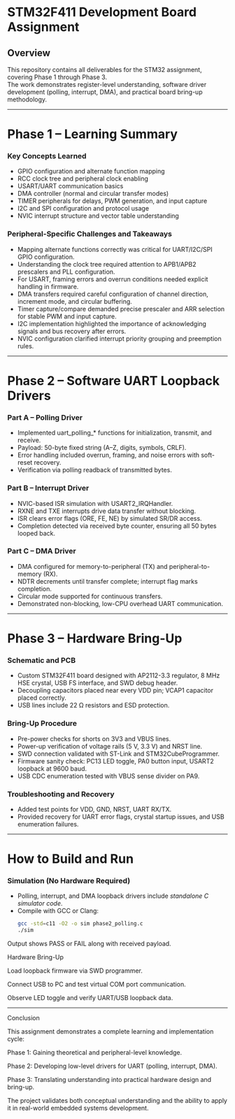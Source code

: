 # STM32F411 Development Board Assignment

## Overview
This repository contains all deliverables for the STM32 assignment, covering Phase 1 through Phase 3.  
The work demonstrates register-level understanding, software driver development (polling, interrupt, DMA), and practical board bring-up methodology.

---

# Phase 1 – Learning Summary
### Key Concepts Learned
- GPIO configuration and alternate function mapping  
- RCC clock tree and peripheral clock enabling  
- USART/UART communication basics  
- DMA controller (normal and circular transfer modes)  
- TIMER peripherals for delays, PWM generation, and input capture  
- I2C and SPI configuration and protocol usage  
- NVIC interrupt structure and vector table understanding  

### Peripheral-Specific Challenges and Takeaways
- Mapping alternate functions correctly was critical for UART/I2C/SPI GPIO configuration.  
- Understanding the clock tree required attention to APB1/APB2 prescalers and PLL configuration.  
- For USART, framing errors and overrun conditions needed explicit handling in firmware.  
- DMA transfers required careful configuration of channel direction, increment mode, and circular buffering.  
- Timer capture/compare demanded precise prescaler and ARR selection for stable PWM and input capture.  
- I2C implementation highlighted the importance of acknowledging signals and bus recovery after errors.  
- NVIC configuration clarified interrupt priority grouping and preemption rules.  

---

# Phase 2 – Software UART Loopback Drivers
### Part A – Polling Driver
- Implemented uart_polling_* functions for initialization, transmit, and receive.  
- Payload: 50-byte fixed string (A–Z, digits, symbols, CRLF).  
- Error handling included overrun, framing, and noise errors with soft-reset recovery.  
- Verification via polling readback of transmitted bytes.  

### Part B – Interrupt Driver
- NVIC-based ISR simulation with USART2_IRQHandler.  
- RXNE and TXE interrupts drive data transfer without blocking.  
- ISR clears error flags (ORE, FE, NE) by simulated SR/DR access.  
- Completion detected via received byte counter, ensuring all 50 bytes looped back.  

### Part C – DMA Driver
- DMA configured for memory-to-peripheral (TX) and peripheral-to-memory (RX).  
- NDTR decrements until transfer complete; interrupt flag marks completion.  
- Circular mode supported for continuous transfers.  
- Demonstrated non-blocking, low-CPU overhead UART communication.  

---

# Phase 3 – Hardware Bring-Up
### Schematic and PCB
- Custom STM32F411 board designed with AP2112-3.3 regulator, 8 MHz HSE crystal, USB FS interface, and SWD debug header.  
- Decoupling capacitors placed near every VDD pin; VCAP1 capacitor placed correctly.  
- USB lines include 22 Ω resistors and ESD protection.  

### Bring-Up Procedure
- Pre-power checks for shorts on 3V3 and VBUS lines.  
- Power-up verification of voltage rails (5 V, 3.3 V) and NRST line.  
- SWD connection validated with ST-Link and STM32CubeProgrammer.  
- Firmware sanity check: PC13 LED toggle, PA0 button input, USART2 loopback at 9600 baud.  
- USB CDC enumeration tested with VBUS sense divider on PA9.  

### Troubleshooting and Recovery
- Added test points for VDD, GND, NRST, UART RX/TX.  
- Provided recovery for UART error flags, crystal startup issues, and USB enumeration failures.  

---

# How to Build and Run
### Simulation (No Hardware Required)
- Polling, interrupt, and DMA loopback drivers include *standalone C simulator code*.  
- Compile with GCC or Clang:  
  ```bash
  gcc -std=c11 -O2 -o sim phase2_polling.c
  ./sim

Output shows PASS or FAIL along with received payload.


Hardware Bring-Up

Load loopback firmware via SWD programmer.

Connect USB to PC and test virtual COM port communication.

Observe LED toggle and verify UART/USB loopback data.



---

Conclusion

This assignment demonstrates a complete learning and implementation cycle:

Phase 1: Gaining theoretical and peripheral-level knowledge.

Phase 2: Developing low-level drivers for UART (polling, interrupt, DMA).

Phase 3: Translating understanding into practical hardware design and bring-up.


The project validates both conceptual understanding and the ability to apply it in real-world embedded systems development.
